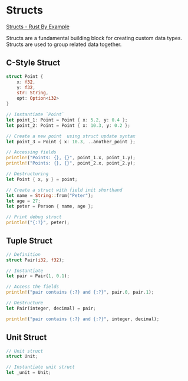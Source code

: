 # Structs

[Structs - Rust By Example](https://doc.rust-lang.org/stable/rust-by-example/custom_types/structs.html)<br>

Structs are a fundamental building block for creating custom data types.
Structs are used to group related data together.

<!-- C-style Struct {{{-->
## C-Style Struct
```rs
struct Point {
    x: f32,
    y: f32,
    str: String,
    opt: Option<i32>
}

// Instantiate `Point`
let point_1: Point = Point { x: 5.2, y: 0.4 };
let point_2: Point = Point { x: 10.3, y: 0.2 };

// Create a new point  using struct update syntax
let point_3 = Point { x: 10.3, ..another_point };

// Accessing fields
println!("Points: {}, {}", point_1.x, point_1.y);
println!("Points: {}, {}", point_2.x, point_2.y);

// Destructuring
let Point { x, y } = point;

// Create a struct with field init shorthand
let name = String::from("Peter");
let age = 27;
let peter = Person { name, age };

// Print debug struct
println!("{:?}", peter);
```
<!-- }}} -->

<!-- Tuple Struct {{{-->
## Tuple Struct
```rs
// Definition
struct Pair(i32, f32);

// Instantiate
let pair = Pair(1, 0.1);

// Access the fields
println!("pair contains {:?} and {:?}", pair.0, pair.1);

// Destructure
let Pair(integer, decimal) = pair;

println!("pair contains {:?} and {:?}", integer, decimal);
```
<!-- }}} -->

<!-- Unit Struct {{{-->
## Unit Struct
```rs
// Unit struct
struct Unit;

// Instantiate unit struct
let _unit = Unit;
```
<!-- }}} -->
